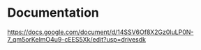 
# Documentation 
https://docs.google.com/document/d/14SSV6Of8X2Gz0luLP0N-7_qm5orKelmO4u9-cEES5Xk/edit?usp=drivesdk